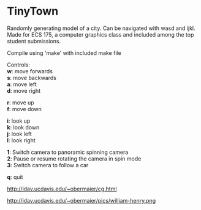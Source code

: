 TinyTown
========

Randomly generating model of a city. Can be navigated with wasd and ijkl. 
Made for ECS 175, a computer graphics class and included among the top student submissions.

Compile using 'make' with included make file

Controls:  
**w**:  move forwards  
**s**:  move backwards  
**a**:  move left  
**d**:  move right

**r**:  move up  
**f**:  move down

**i**:  look up  
**k**:  look down  
**j**:  look left  
**l**:  look right

**1**:  Switch camera to panoramic spinning camera  
**2**:  Pause or resume rotating the camera in spin mode  
**3**:  Switch camera to follow a car

**q**:  quit



http://idav.ucdavis.edu/~obermaier/cg.html

http://idav.ucdavis.edu/~obermaier/pics/william-henry.png
